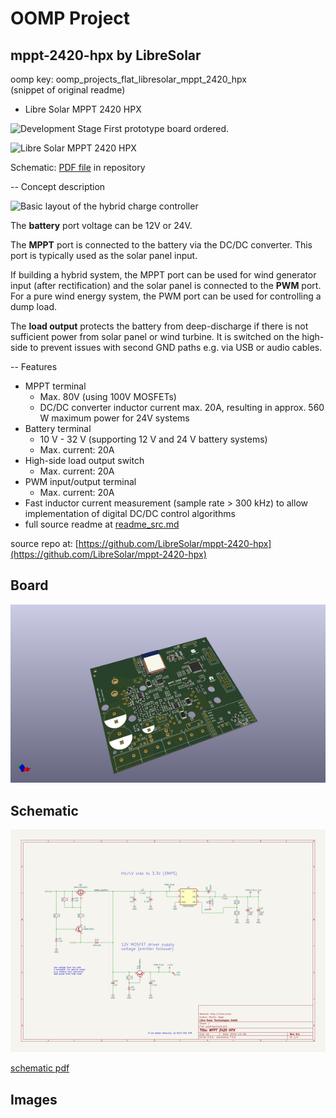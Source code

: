 # OOMP Project  
## mppt-2420-hpx  by LibreSolar  
  
oomp key: oomp_projects_flat_libresolar_mppt_2420_hpx  
(snippet of original readme)  
  
- Libre Solar MPPT 2420 HPX  
  
![Development Stage](https://img.shields.io/badge/development%20stage-alpha-red.svg) First prototype board ordered.  
  
![Libre Solar MPPT 2420 HPX](mppt-2420-hpx.jpg)  
  
Schematic: [PDF file](mppt-2420-hpx.pdf) in repository  
  
-- Concept description  
  
![Basic layout of the hybrid charge controller](hybrid-mppt-concept.svg)  
  
The **battery** port voltage can be 12V or 24V.  
  
The **MPPT** port is connected to the battery via the DC/DC converter. This port is typically used as the solar panel input.  
  
If building a hybrid system, the MPPT port can be used for wind generator input (after rectification) and the solar panel is connected to the **PWM** port. For a pure wind energy system, the PWM port can be used for controlling a dump load.  
  
The **load output** protects the battery from deep-discharge if there is not sufficient power from solar panel or wind turbine. It is switched on the high-side to prevent issues with second GND paths e.g. via USB or audio cables.  
  
-- Features  
  
- MPPT terminal  
    - Max. 80V (using 100V MOSFETs)  
    - DC/DC converter inductor current max. 20A, resulting in approx. 560 W maximum power for 24V systems  
- Battery terminal  
    - 10 V - 32 V (supporting 12 V and 24 V battery systems)  
    - Max. current: 20A  
- High-side load output switch  
    - Max. current: 20A  
- PWM input/output terminal  
    - Max. current: 20A  
- Fast inductor current measurement (sample rate > 300 kHz) to allow implementation of digital DC/DC control algorithms  
-  
  full source readme at [readme_src.md](readme_src.md)  
  
source repo at: [https://github.com/LibreSolar/mppt-2420-hpx](https://github.com/LibreSolar/mppt-2420-hpx)  
## Board  
  
[![working_3d.png](working_3d_600.png)](working_3d.png)  
## Schematic  
  
[![working_schematic.png](working_schematic_600.png)](working_schematic.png)  
  
[schematic pdf](working_schematic.pdf)  
## Images  

